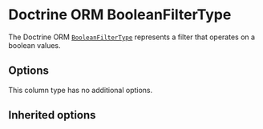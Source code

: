 <script setup>
    import FilterTypeOptions from "../options/filter.md";
    import DoctrineOrmFilterTypeOptions from "../options/doctrine-orm.md";
</script>

# Doctrine ORM BooleanFilterType

The Doctrine ORM [`BooleanFilterType`](https://github.com/Kreyu/data-table-bundle/blob/main/src/Bridge/Doctrine/Orm/Filter/Type/BooleanFilterType.php) represents a filter that operates on a boolean values.

## Options

This column type has no additional options.

## Inherited options

<FilterTypeOptions :defaults="{
    formType: 'Symfony\\Component\\Form\\Extension\\Core\\Type\\ChoiceType',
    formOptions: `'choices' => ['Yes' => true, 'No' => false], 'choice_translation_domain' => 'KreyuDataTable'`
}" />

<DoctrineOrmFilterTypeOptions/>
